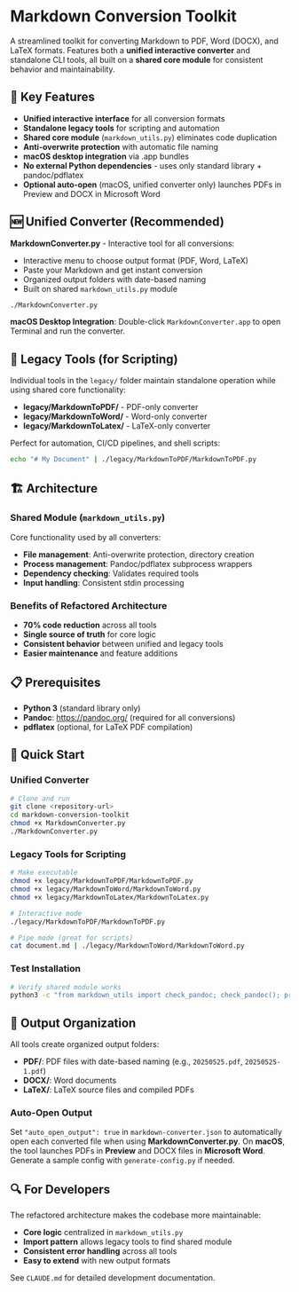 # Markdown Conversion Toolkit

A streamlined toolkit for converting Markdown to PDF, Word (DOCX), and LaTeX formats. Features both a **unified interactive converter** and standalone CLI tools, all built on a **shared core module** for consistent behavior and maintainability.

## 🚀 Key Features

- **Unified interactive interface** for all conversion formats
- **Standalone legacy tools** for scripting and automation  
- **Shared core module** (`markdown_utils.py`) eliminates code duplication
- **Anti-overwrite protection** with automatic file naming
- **macOS desktop integration** via .app bundles
- **No external Python dependencies** - uses only standard library + pandoc/pdflatex
- **Optional auto-open** (macOS, unified converter only) launches PDFs in Preview and DOCX in
  Microsoft Word

## 🆕 Unified Converter (Recommended)

**MarkdownConverter.py** - Interactive tool for all conversions:
- Interactive menu to choose output format (PDF, Word, LaTeX)
- Paste your Markdown and get instant conversion
- Organized output folders with date-based naming
- Built on shared `markdown_utils.py` module

```bash
./MarkdownConverter.py
```

**macOS Desktop Integration**: Double-click `MarkdownConverter.app` to open Terminal and run the converter.

## 🔧 Legacy Tools (for Scripting)

Individual tools in the `legacy/` folder maintain standalone operation while using shared core functionality:

- **legacy/MarkdownToPDF/** - PDF-only converter
- **legacy/MarkdownToWord/** - Word-only converter  
- **legacy/MarkdownToLatex/** - LaTeX-only converter

Perfect for automation, CI/CD pipelines, and shell scripts:
```bash
echo "# My Document" | ./legacy/MarkdownToPDF/MarkdownToPDF.py
```

## 🏗️ Architecture

### Shared Module (`markdown_utils.py`)
Core functionality used by all converters:
- **File management**: Anti-overwrite protection, directory creation
- **Process management**: Pandoc/pdflatex subprocess wrappers
- **Dependency checking**: Validates required tools
- **Input handling**: Consistent stdin processing

### Benefits of Refactored Architecture
- **70% code reduction** across all tools
- **Single source of truth** for core logic
- **Consistent behavior** between unified and legacy tools
- **Easier maintenance** and feature additions

## 📋 Prerequisites

- **Python 3** (standard library only)
- **Pandoc**: https://pandoc.org/ (required for all conversions)
- **pdflatex** (optional, for LaTeX PDF compilation)

## 🚀 Quick Start

### Unified Converter
```bash
# Clone and run
git clone <repository-url>
cd markdown-conversion-toolkit
chmod +x MarkdownConverter.py
./MarkdownConverter.py
```

### Legacy Tools for Scripting
```bash
# Make executable
chmod +x legacy/MarkdownToPDF/MarkdownToPDF.py
chmod +x legacy/MarkdownToWord/MarkdownToWord.py
chmod +x legacy/MarkdownToLatex/MarkdownToLatex.py

# Interactive mode
./legacy/MarkdownToPDF/MarkdownToPDF.py

# Pipe mode (great for scripts)
cat document.md | ./legacy/MarkdownToWord/MarkdownToWord.py
```

### Test Installation
```bash
# Verify shared module works
python3 -c "from markdown_utils import check_pandoc; check_pandoc(); print('✅ Setup complete!')"
```

## 📁 Output Organization

All tools create organized output folders:
- **PDF/**: PDF files with date-based naming (e.g., `20250525.pdf`, `20250525-1.pdf`)
- **DOCX/**: Word documents
- **LaTeX/**: LaTeX source files and compiled PDFs

### Auto-Open Output

Set `"auto_open_output": true` in `markdown-converter.json` to automatically
open each converted file when using **MarkdownConverter.py**. On **macOS**, the
tool launches PDFs in **Preview** and DOCX files in **Microsoft Word**.
Generate a sample config with `generate-config.py` if needed.

## 🔍 For Developers

The refactored architecture makes the codebase more maintainable:
- **Core logic** centralized in `markdown_utils.py`
- **Import pattern** allows legacy tools to find shared module
- **Consistent error handling** across all tools
- **Easy to extend** with new output formats

See `CLAUDE.md` for detailed development documentation.
